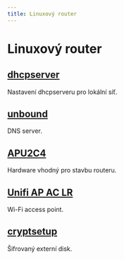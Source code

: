 ```yaml
---
title: Linuxový router
---
```


# Linuxový router

## [dhcpserver](dhcpserver)

Nastavení dhcpserveru pro lokální síť.

## [unbound](unbound)

DNS server.

## [APU2C4](/apu2c4)

Hardware vhodný pro stavbu routeru.

## [Unifi AP AC LR](/unify-apac-lr)

Wi-Fi access point.

## [cryptsetup](cryptsetup)

Šifrovaný externí disk.
